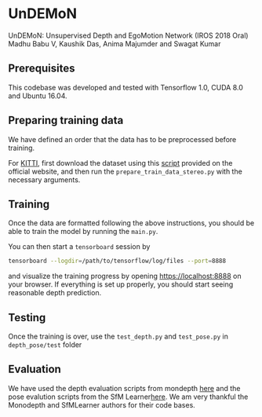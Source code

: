 # UnDEMoN
UnDEMoN: Unsupervised Depth and EgoMotion Network (IROS 2018 Oral)
Madhu Babu V, Kaushik Das, Anima Majumder and  Swagat Kumar


## Prerequisites
This codebase was developed and tested with Tensorflow 1.0, CUDA 8.0 and Ubuntu 16.04.

## Preparing training data

We have defined an order that the data has to be preprocessed before training. 

For [KITTI](http://www.cvlibs.net/datasets/kitti/raw_data.php), first download the dataset using this [script](http://www.cvlibs.net/download.php?file=raw_data_downloader.zip) provided on the official website, and then run the `prepare_train_data_stereo.py` with the necessary arguments.


## Training
Once the data are formatted following the above instructions, you should be able to train the model by running the `main.py`.

You can then start a `tensorboard` session by

```bash
tensorboard --logdir=/path/to/tensorflow/log/files --port=8888
```
and visualize the training progress by opening [https://localhost:8888](https://localhost:8888) on your browser. If everything is set up properly, you should start seeing reasonable depth prediction. 

## Testing

Once the training is over, use the `test_depth.py` and `test_pose.py` in `depth_pose/test` folder

## Evaluation

We have used the depth evaluation scripts from mondepth [here](https://github.com/mrharicot/monodepth) and the pose evalution scripts from the SfM Learner[here](https://github.com/tinghuiz/SfMLearner/). 
We am very thankful the Monodepth and SfMLearner authors for their code bases.

